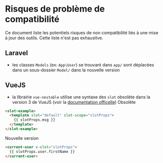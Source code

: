 # Risques de problème de compatibilité

Ce document liste les potentiels risques de non compatibilité liés à une mise à jour des outils.
Cette liste n'est pas exhausitve.

## Laravel

- les classes `Models` (ex: `App\User`) se trouvant dans `app/` sont déplacées dans un sous-dossier `Model/` dans la nouvelle version

## VueJS

- la librairie `vue-nestable` utilise une syntaxe des `slot` obsolète dans la version 3 de VueJS (voir la [documentation officelle](https://fr.vuejs.org/v2/guide/components-slots.html#Syntaxe-obsolete))
Obsolète
```html
<slot-example>
  <template slot="default" slot-scope="slotProps">
    {{ slotProps.msg }}
  </template>
</slot-example>
```

Nouvelle version
```html
<current-user v-slot="slotProps">
  {{ slotProps.user.firstName }}
</current-user>
```